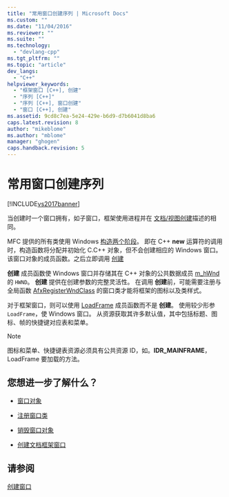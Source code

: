 ```yaml
---
title: "常用窗口创建序列 | Microsoft Docs"
ms.custom: ""
ms.date: "11/04/2016"
ms.reviewer: ""
ms.suite: ""
ms.technology: 
  - "devlang-cpp"
ms.tgt_pltfrm: ""
ms.topic: "article"
dev_langs: 
  - "C++"
helpviewer_keywords: 
  - "框架窗口 [C++], 创建"
  - "序列 [C++]"
  - "序列 [C++], 窗口创建"
  - "窗口 [C++], 创建"
ms.assetid: 9cd8c7ea-5e24-429e-b6d9-d7b6041d8ba6
caps.latest.revision: 8
author: "mikeblome"
ms.author: "mblome"
manager: "ghogen"
caps.handback.revision: 5
---
```

# 常用窗口创建序列
[!INCLUDE[vs2017banner](../assembler/inline/includes/vs2017banner.md)]

当创建时一个窗口拥有，如子窗口，框架使用进程并在 [文档\/视图创建](../mfc/document-view-creation.md)描述的相同。  
  
 MFC 提供的所有类使用 Windows [构造两个阶段](../mfc/one-stage-and-two-stage-construction-of-objects.md)。  即在 C\+\+ **new** 运算符的调用时，构造函数将分配并初始化 C.C\+\+ 对象，但不会创建相应的 Windows 窗口。  该窗口对象的成员函数。之后立即调用 [创建](../Topic/CWnd::Create.md)  
  
 **创建** 成员函数使 Windows 窗口并存储其在 C\+\+ 对象的公共数据成员 [m\_hWnd](../Topic/CWnd::m_hWnd.md)的 `HWND`。  **创建** 提供在创建参数的完整灵活性。  在调用 **创建**前，可能需要注册与全局函数 [AfxRegisterWndClass](../Topic/AfxRegisterWndClass.md) 的窗口类才能将框架的图标以及类样式。  
  
 对于框架窗口，则可以使用 [LoadFrame](../Topic/CFrameWnd::LoadFrame.md) 成员函数而不是 **创建**。  使用较少形参`LoadFrame`，使 Windows 窗口。  从资源获取其许多默认值，其中包括标题、图标、帧的快捷键对应表和菜单。  
  
> [!NOTE]
>  图标和菜单、快捷键表资源必须具有公共资源 ID，如。**IDR\_MAINFRAME**，LoadFrame 要加载的方法。  
  
## 您想进一步了解什么？  
  
-   [窗口对象](../mfc/window-objects.md)  
  
-   [注册窗口类](../mfc/registering-window-classes.md)  
  
-   [销毁窗口对象](../mfc/destroying-window-objects.md)  
  
-   [创建文档框架窗口](../mfc/creating-document-frame-windows.md)  
  
## 请参阅  
 [创建窗口](../mfc/creating-windows.md)